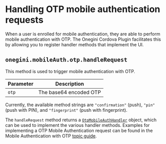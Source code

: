 # Handling OTP mobile authentication requests

<!-- toc -->

When a user is enrolled for mobile authentication, they are able to perform mobile authentication with OTP. The Onegini Cordova Plugin facilitates this by 
allowing you to register handler methods that implement the UI.

## `onegini.mobileAuth.otp.handleRequest`

This method is used to trigger mobile authentication with OTP. 

| Parameter | Description |
| --- | --- |
| `otp` | The base64 encoded OTP

Currently, the available method strings are `"confirmation"` (push), `"pin"` (push with PIN), and `"fingerprint"` (push with fingerprint).

The `handleRequest` method returns a [`OtpMobileAuthHandler`](OtpMobileAuthHandler.md) object, which can be used to implement the various handler methods.
Examples for implementing a OTP Mobile Authentication request can be found in the Mobile Authentication with OTP [topic guide](../../../topics/mobile-authentication-otp.md).